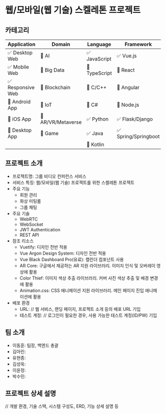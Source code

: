 # 웹/모바일(웹 기술) 스켈레톤 프로젝트

<!-- 필수 항목 -->

## 카테고리

| Application | Domain | Language | Framework |
| ---- | ---- | ---- | ---- |
| :white_check_mark: Desktop Web | :black_square_button: AI | :white_check_mark: JavaScript | :white_check_mark: Vue.js |
| :white_check_mark: Mobile Web | :black_square_button: Big Data | :black_square_button: TypeScript | :black_square_button: React |
| :white_check_mark: Responsive Web | :black_square_button: Blockchain | :black_square_button: C/C++ | :black_square_button: Angular |
| :black_square_button: Android App | :black_square_button: IoT | :black_square_button: C# | :black_square_button: Node.js |
| :black_square_button: iOS App | :black_square_button: AR/VR/Metaverse | :white_check_mark: Python | :white_check_mark: Flask/Django |
| :black_square_button: Desktop App | :black_square_button: Game | :white_check_mark: Java | :white_check_mark: Spring/Springboot |
| | | :black_square_button: Kotlin | |

<!-- 필수 항목 -->

## 프로젝트 소개

* 프로젝트명: 그룹 비디오 컨퍼런스 서비스
* 서비스 특징: 웹/모바일(웹 기술) 프로젝트를 위한 스켈레톤 프로젝트
* 주요 기능
    - 회원 관리
    - 화상 미팅룸
    - 그룹 채팅
* 주요 기술
    - WebRTC
    - WebSocket
    - JWT Authentication
    - REST API
* 참조 리소스
    * Vuetify: 디자인 전반 적용
    * Vue Argon Design System: 디자인 전반 적용
    * Vue Black Dashboard Pro(유료): 캘린더 컴포넌트 사용
    * AR Core: 구글에서 제공하는 AR 지원 라이브러리. 이미지 인식 및 오버레이 영상에 활용
    * Color Thief: 이미지 색상 추출 라이브러리. 커버 사진 색상 추출 및 배경 변경에 활용
    * Animation.css: CSS 애니메이션 지원 라이브러리. 메인 페이지 진입 애니메이션에 활용
* 배포 환경
    - URL: // 웹 서비스, 랜딩 페이지, 프로젝트 소개 등의 배포 URL 기입
    - 테스트 계정: // 로그인이 필요한 경우, 사용 가능한 테스트 계정(ID/PW) 기입

<!-- 자유 양식 -->

## 팀 소개
* 이동훈: 팀장, 백엔드 총괄
* 김아린: 
* 유현종: 
* 김성욱:
* 이윤정: 
* 박수민:

<!-- 자유 양식 -->

## 프로젝트 상세 설명

// 개발 환경, 기술 스택, 시스템 구성도, ERD, 기능 상세 설명 등